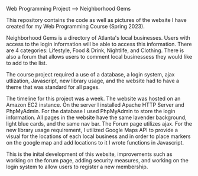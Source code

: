 
Web Programming Project --> Neighborhood Gems

This repository contains the code as well as pictures of the website I have created for my
Web Programming Course (Spring 2023). 

Neighborhood Gems is a directory of Atlanta's local businesses. Users with access to the login information will be able to 
access this information. There are 4 categories: Lifestyle, Food & Drink, Nightlife, and Clothing. There is also a forum that allows users to comment local businessess they would like to add to the list. 

The course project required a use of a database, a login system, ajax utlization, Javascript, new library usage, and the website had to have a theme that was standard for all pages. 

The timeline for this project was a week. The website was hosted on an Amazon EC2 instance. On the server I installed Apache HTTP Server and PhpMyAdmin. For the database I used PhpMyAdmin to store the login information. All pages in the website have the same lavender background, light blue cards, and the same nav bar. The Forum page utilizes ajax. For the new library usage requirement, I utilized Google Maps API to provide a visual for the locations of each local business and in order to place markers on the google map and add locations to it I wrote functions in Javascript. 

This is the inital development of this website, improvements such as working on the forum page, adding security measures, and working on the login system to allow users to register a new membership. 

